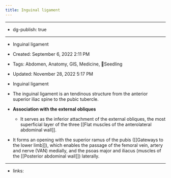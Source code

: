 ```yaml
---
title: Inguinal ligament
---
```


- --

- dg-publish: true

- --

- Inguinal ligament

- Created: September 6, 2022 2:11 PM

- Tags: Abdomen, Anatomy, GIS, Medicine, 🌱Seedling

- Updated: November 28, 2022 5:17 PM

- Inguinal ligament

- The inguinal ligament is an tendinous structure from the anterior superior iliac spine to the pubic tubercle.

- **Association with the external obliques**
	 - It serves as the inferior attachment of the external obliques, the most superficial layer of the three [[Flat muscles of the anterolateral abdominal wall]].

- It forms an opening with the superior ramus of the pubis ([[Gateways to the lower limb]]), which enables the passage of the femoral vein, artery and nerve (VAN) medially, and the psoas major and iliacus (muscles of the [[Posterior abdominal wall]]) laterally.

- --

- links:
